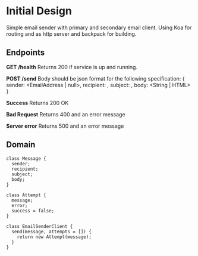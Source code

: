 # Initial Design

Simple email sender with primary and secondary email client. Using Koa for routing and as http server and backpack for building.

## Endpoints

**GET /health**
Returns 200 if service is up and running.

**POST /send**
Body should be json format for the following specification:
{
sender: <EmailAddress | null>,
recipient: <EmailAddress>,
subject: <String>,
body: <String | HTML>
}

**Success**
Returns 200 OK

**Bad Request**
Returns 400 and an error message

**Server error**
Returns 500 and an error message

## Domain

```
class Message {
  sender;
  recipient;
  subject;
  body;
}
```

```
class Attempt {
  message;
  error;
  success = false;
}
```

```
class EmailSenderClient {
  send(message, attempts = []) {
    return new Attempt(message);
  }
}
```
